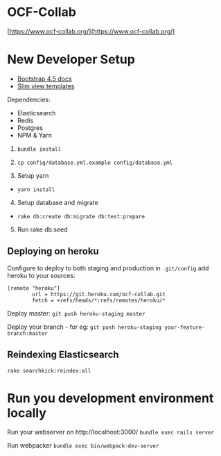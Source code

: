 # OCF-Collab
[https://www.ocf-collab.org/](https://www.ocf-collab.org/)

# New Developer Setup
* [Bootstrap 4.5 docs](https://getbootstrap.com/docs/4.5/getting-started/introduction/)
* [Slim view templates](https://rdoc.info/gems/slim/frames)

Dependencies:
- Elasticsearch
- Redis
- Postgres
- NPM & Yarn

1. `bundle install`

2. `cp config/database.yml.example config/database.yml`

3. Setup yarn
  * `yarn install`

4. Setup database and migrate
  * `rake db:create db:migrate db:test:prepare`

5. Run rake db:seed

## Deploying on heroku
Configure to deploy to both staging and production in `.git/config` add heroku to your sources:
```
[remote "heroku"]
        url = https://git.heroku.com/ocf-collab.git
        fetch = +refs/heads/*:refs/remotes/heroku/*
```

Deploy master:
`git push heroku-staging master`

Deploy your branch - for eg:
`git push heroku-staging your-feature-branch:master`



## Reindexing Elasticsearch

`rake searchkick:reindex:all`

# Run you development environment locally

Run your webserver on http://localhost:3000/
`bundle exec rails server`

Run webpacker
`bundle exec bin/webpack-dev-server`


